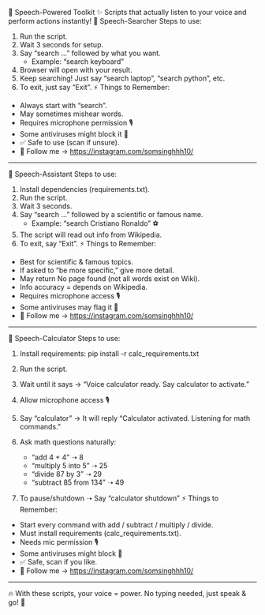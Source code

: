 🎤 Speech-Powered Toolkit
✨ Scripts that actually listen to your voice and perform actions instantly!
🔎 Speech-Searcher
Steps to use:
1. Run the script.
2. Wait 3 seconds for setup.
3. Say “search …” followed by what you want.
   - Example: “search keyboard”
4. Browser will open with your result.
5. Keep searching! Just say “search laptop”, “search python”, etc.
6. To exit, just say “Exit”.
⚡ Things to Remember:
- Always start with “search”.
- May sometimes mishear words.
- Requires microphone permission 🎙️
- Some antiviruses might block it 🚫
- ✅ Safe to use (scan if unsure).
- 💙 Follow me → https://instagram.com/somsinghhh10/

-------------------------------------------------------------------------------------------------------------

🤖 Speech-Assistant
Steps to use:
1. Install dependencies (requirements.txt).
2. Run the script.
3. Wait 3 seconds.
4. Say “search …” followed by a scientific or famous name.
   - Example: “search Cristiano Ronaldo” ⚽
5. The script will read out info from Wikipedia.
6. To exit, say “Exit”.
⚡ Things to Remember:
- Best for scientific & famous topics.
- If asked to “be more specific,” give more detail.
- May return No page found (not all words exist on Wiki).
- Info accuracy = depends on Wikipedia.
- Requires microphone access 🎙️
- Some antiviruses may flag it 🚫
- 💙 Follow me → https://instagram.com/somsinghhh10/

-------------------------------------------------------------------------------------------------------------

🧮 Speech-Calculator
Steps to use:
1. Install requirements:
   pip install -r calc_requirements.txt

2. Run the script.
3. Wait until it says → “Voice calculator ready. Say calculator to activate.”
4. Allow microphone access 🎙️
5. Say “calculator” → It will reply “Calculator activated. Listening for math commands.”
6. Ask math questions naturally:
   - “add 4 + 4” ➝ 8
   - “multiply 5 into 5” ➝ 25
   - “divide 87 by 3” ➝ 29
   - “subtract 85 from 134” ➝ 49
7. To pause/shutdown ➝ Say “calculator shutdown”
⚡ Things to Remember:
- Start every command with add / subtract / multiply / divide.
- Must install requirements (calc_requirements.txt).
- Needs mic permission 🎙️
- Some antiviruses might block 🚫
- ✅ Safe, scan if you like.
- 💙 Follow me → https://instagram.com/somsinghhh10/
-------------------------------------------------------------------------------------------------------------
🔥 With these scripts, your voice = power. No typing needed, just speak & go! 🚀
